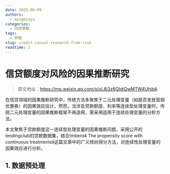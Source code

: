 ```yaml
---
date: 2025-06-09
authors:
  - mingminyu
categories:
  - 风控策略
tags:
  - 转载
slug: credit-causal-research-from-risk
readtime: 2
---
```


# 信贷额度对风险的因果推断研究

> 原文地址：https://mp.weixin.qq.com/s/xL8j3z6QIdjQwMTW4UhibA

在信贷领域的因果推断研究中，传统方法多聚焦于二元处理变量（如是否发放营销优惠券）的因果效应估计。然而，当涉及贷款额度、利率等连续型处理变量时，传统二元处理变量的因果推断框架不再适用，需采用适用于连续处理变量的分析方法。

本文聚焦于贷款额度这一连续型处理变量的因果推断问题，采用公开的lendingclub的贷款数据集，结合Imbens《 The propensity score with continuous treatments》这篇文章中的广义倾向得分方法，对连续性处理变量的因果效应进行分析。

<!-- more -->

## 1. 数据预处理
